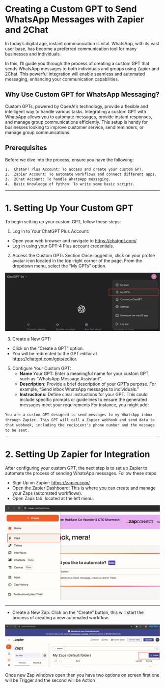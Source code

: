 # Creating a Custom GPT to Send WhatsApp Messages with Zapier and 2Chat


In today’s digital age, instant communication is vital. WhatsApp, with its vast user base, has become a preferred communication tool for many businesses and individuals. 

In this, I’ll guide you through the process of creating a custom GPT that sends WhatsApp messages to both individuals and groups using Zapier and 2Chat. This powerful integration will enable seamless and automated messaging, enhancing your communication capabilities.


## Why Use Custom GPT for WhatsApp Messaging?

Custom GPTs, powered by OpenAI’s technology, provide a flexible and intelligent way to handle various tasks. Integrating a custom GPT with WhatsApp allows you to automate messages, provide instant responses, and manage group communications efficiently. This setup is handy for businesses looking to improve customer service, send reminders, or manage group communications.

## Prerequisites

Before we dive into the process, ensure you have the following:

	1.	ChatGPT Plus Account: To access and create your custom GPT.
	2.	Zapier Account: To automate workflows and connect different apps.
	3.	2Chat Account: To handle WhatsApp messaging.
	4.	Basic Knowledge of Python: To write some basic scripts.

---

# 1. Setting Up Your Custom GPT
To begin setting up your custom GPT, follow these steps:

1. Log in to Your ChatGPT Plus Account:
 - Open your web browser and navigate to https://chatgpt.com/
 - Log in using your GPT-4 Plus account credentials.

2. Access the Custom GPTs Section
Once logged in, click on your profile avatar icon located in the top-right corner of the page.
From the dropdown menu, select the “My GPTs” option.

![My GPTs](./images/MyGPTs.png)


3. Create a New GPT:
 - Click on the “Create a GPT” option.
 - You will be redirected to the GPT editor at https://chatgpt.com/gpts/editor.

5. Configure Your Custom GPT:
   - **Name** Your GPT: Enter a meaningful name for your custom GPT, such as “WhatsApp Message Assistant”.
   - **Description:** Provide a brief description of your GPT’s purpose. For example, “Send inbox WhatsApp messages to individuals.”
   - **Instructions:** Define clear instructions for your GPT. This could include specific prompts or guidelines to ensure the generated messages meet your requirements
For instance, you might add:
	
 `You are a custom GPT designed to send messages to my WhatsApp inbox through Zapier. This GPT will call a Zapier webhook and send data to that webhook, including the recipient's phone number and the message to be sent.`

---

# 2. Setting Up Zapier for Integration

After configuring your custom GPT, the next step is to set up Zapier to automate the process of sending WhatsApp messages. Follow these steps:

 - Sign Up on Zapier: https://zapier.com/
 - Open the Zapier Dashboard: This is where you can create and manage your Zaps (automated workflows).
 - Open Zaps tab: located at the left menu.

![zaptab](./images/zaptab.png)

---

- Create a New Zap: Click on the “Create” button, this will start the process of creating a new automated workflow.
  
![createzap](./images/createzap.png)

Once new Zap windows open then you have two options on screen first one will be Trigger and the second will be Action


